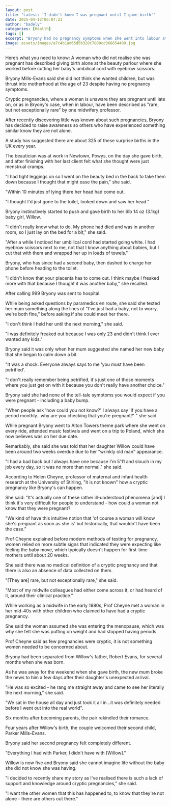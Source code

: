 ```yaml
---
layout: post
title: "Latest: 'I didn't know I was pregnant until I gave birth'"
date: 2025-04-12T06:07:21
author: "badely"
categories: [Health]
tags: []
excerpt: "Bryony had no pregnancy symptoms when she went into labour at the beauty salon she worked at."
image: assets/images/a7c4b1ad65d5b328c7800cc066654409.jpg
---
```


Here’s what you need to know: A woman who did not realise she was pregnant has described giving birth alone at the beauty parlour where she worked before cutting her baby's umbilical cord with eyebrow scissors.

Bryony Mills-Evans said she did not think she wanted children, but was thrust into motherhood at the age of 23 despite having no pregnancy symptoms.

Cryptic pregnancies, where a woman is unaware they are pregnant until late on, or as in Bryony's case, when in labour, have been described as "rare, but not exceptionally rare" by one midwifery professor.

After recently discovering little was known about such pregnancies, Bryony has decided to raise awareness so others who have experienced something similar know they are not alone.

A study has suggested there are about 325 of these surprise births in the UK every year.

The beautician was at work in Newtown, Powys, on the day she gave birth, and after finishing with her last client felt what she thought were just menstrual cramps.

"I had tight leggings on so I went on the beauty bed in the back to take them down because I thought that might ease the pain," she said.

"Within 10 minutes of lying there her head had come out.

"I thought I'd just gone to the toilet, looked down and saw her head."

Bryony instinctively started to push and gave birth to her 6lb 14 oz (3.1kg) baby girl, Willow.

"I didn't really know what to do. My phone had died and was in another room, so I just lay on the bed for a bit," she said.

"After a while I noticed her umbilical cord had started going white. I had eyebrow scissors next to me, not that I know anything about babies, but I cut that with them and wrapped her up in loads of towels."

Bryony, who has since had a second baby, then dashed to charge her phone before heading to the toilet.

"I didn't know that your placenta has to come out. I think maybe I freaked more with that because I thought it was another baby," she recalled.

After calling 999 Bryony was sent to hospital.

While being asked questions by paramedics en route, she said she texted her mum something along the lines of "I've just had a baby, not to worry, we're both fine," before asking if she could meet her there.

"I don't think I held her until the next morning," she said.

"I was definitely freaked out because I was only 23 and didn't think I ever wanted any kids."

Bryony said it was only when her mum suggested she named her new baby that she began to calm down a bit.

"It was a shock. Everyone always says to me 'you must have been petrified'.

"I don't really remember being petrified, it's just one of those moments where you just get on with it because you don't really have another choice."

Bryony said she had none of the tell-tale symptoms you would expect if you were pregnant - including a baby bump.

"When people ask 'how could you not know?' I always say 'if you have a period monthly...why are you checking that you're pregnant?' " she said.

While pregnant Bryony went to Alton Towers theme park where she went on every ride, attended music festivals and went on a trip to Poland, which she now believes was on her due date.

Remarkably, she said she was told that her daughter Willow could have been around two weeks overdue due to her "wrinkly old man" appearance.

"I had a bad back but I always have one because I'm 5'11 and slouch in my job every day, so it was no more than normal," she said.

According to Helen Cheyne, professor of maternal and infant health research at the University of Stirling, "it is not known" how a cryptic pregnancy like Bryony's can happen.

She said: "It's actually one of these rather ill-understood phenomena [and] I think it's very difficult for people to understand - how could a woman not know that they were pregnant?

"We kind of have this intuitive notion that 'of course a woman will know she's pregnant as soon as she is' but historically, that wouldn't have been the case."

Prof Cheyne explained before modern methods of testing for pregnancy, women relied on more subtle signs that indicated they were expecting like feeling the baby move, which typically doesn't happen for first-time mothers until about 20 weeks.

She said there was no medical definition of a cryptic pregnancy and that there is also an absence of data collected on them.

"[They are] rare, but not exceptionally rare," she said.

"Most of my midwife colleagues had either come across it, or had heard of it, around their clinical practice."

While working as a midwife in the early 1980s, Prof Cheyne met a woman in her mid-40s with other children who claimed to have had a cryptic pregnancy.

She said the woman assumed she was entering the menopause, which was why she felt she was putting on weight and had stopped having periods.

Prof Cheyne said as few pregnancies were cryptic, it is not something women needed to be concerned about.

Bryony had been separated from Willow's father, Robert Evans, for several months when she was born.

As he was away for the weekend when she gave birth, the new mum broke the news to him a few days after their daughter's unexpected arrival.

"He was so excited - he rang me straight away and came to see her literally the next morning," she said.

"We sat in the house all day and just took it all in...it was definitely needed before I went out into the real world".

Six months after becoming parents, the pair rekindled their romance.

Four years after Willow's birth, the couple welcomed their second child, Parker Mills-Evans.

Bryony said her second pregnancy felt completely different.

"Everything I had with Parker, I didn't have with [Willow]."

Willow is now five and Bryony said she cannot imagine life without the baby she did not know she was having.

"I decided to recently share my story as I've realised there is such a lack of support and knowledge around cryptic pregnancies," she said.

"I want the other women that this has happened to, to know that they're not alone - there are others out there."

